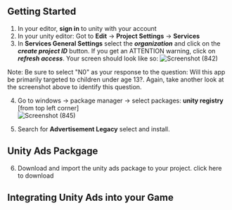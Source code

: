 ## Getting Started
1. In your editor, **sign in** to unity with your account
2. In your unity editor: Got to **Edit** -> **Project Settings** -> **Services**
3. In **Services General Settings** select the **_organization_** and click on the **_create project ID_** button. If you get an ATTENTION warning, click on **_refresh access_**. Your screen should look like so:
![Screenshot (842)](https://github.com/justPoly/monetization_project/assets/29443625/9580a52e-ebd1-404c-be8c-7ccb5439c5be)

Note: Be sure to select "N0" as your response to the question: Will this app be primarily targeted to children under age 13?. Again, take another look at the screenshot above to identify this question.

4. Go to windows -> package manager -> select packages: **unity registry** [from top left corner]   
   ![Screenshot (845)](https://github.com/justPoly/monetization_project/assets/29443625/19200e57-517a-4000-8c5e-1056543f1c01)

5. Search for **Advertisement Legacy** select and install.

## Unity Ads Packgage
6. Download and import the unity ads package to your project.
   click here to download
   
## Integrating Unity Ads into your Game



